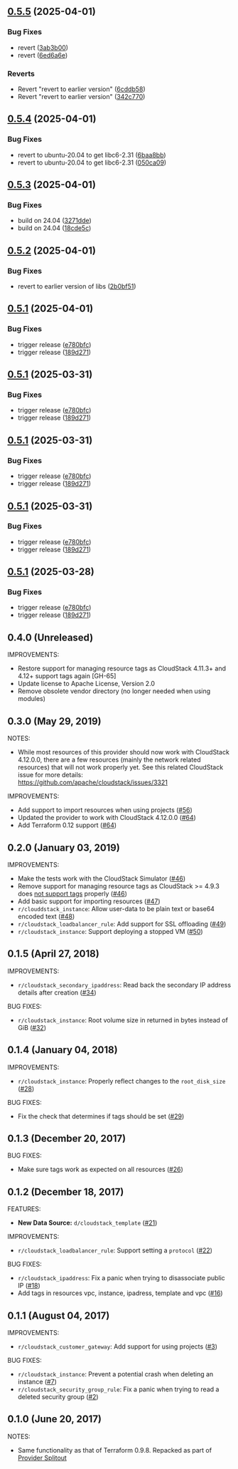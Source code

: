 ## [0.5.5](https://github.com/Longsight/cloudstack-terraform-provider/compare/v0.5.4...v0.5.5) (2025-04-01)


### Bug Fixes

* revert ([3ab3b00](https://github.com/Longsight/cloudstack-terraform-provider/commit/3ab3b00943a9c68248a391574df62741a1dd36b8))
* revert ([6ed6a6e](https://github.com/Longsight/cloudstack-terraform-provider/commit/6ed6a6e4318bedf9ae2e5efe820b74c60445e794))


### Reverts

* Revert "revert to earlier version" ([6cddb58](https://github.com/Longsight/cloudstack-terraform-provider/commit/6cddb583a4ea5803738d261f8b2bad1678f0b82a))
* Revert "revert to earlier version" ([342c770](https://github.com/Longsight/cloudstack-terraform-provider/commit/342c770d2995a8c003a2f518011334eaea222e94))

## [0.5.4](https://github.com/Longsight/cloudstack-terraform-provider/compare/v0.5.3...v0.5.4) (2025-04-01)


### Bug Fixes

* revert to ubuntu-20.04 to get libc6-2.31 ([6baa8bb](https://github.com/Longsight/cloudstack-terraform-provider/commit/6baa8bbab77ba0f4d6a294259c0205cb9dffa340))
* revert to ubuntu-20.04 to get libc6-2.31 ([050ca09](https://github.com/Longsight/cloudstack-terraform-provider/commit/050ca098bfdcd9fc0d67267c1d96fb5bf413b4e6))

## [0.5.3](https://github.com/Longsight/cloudstack-terraform-provider/compare/v0.5.2...v0.5.3) (2025-04-01)


### Bug Fixes

* build on 24.04 ([3271dde](https://github.com/Longsight/cloudstack-terraform-provider/commit/3271dde05fe01afc4bd609cf83ab4ec72b410c7a))
* build on 24.04 ([18cde5c](https://github.com/Longsight/cloudstack-terraform-provider/commit/18cde5c89940e89da611b710009ed44454300fbe))

## [0.5.2](https://github.com/Longsight/cloudstack-terraform-provider/compare/v0.5.1...v0.5.2) (2025-04-01)


### Bug Fixes

* revert to earlier version of libs ([2b0bf51](https://github.com/Longsight/cloudstack-terraform-provider/commit/2b0bf51a7c02050edbd44eec0d89e11f4adc3865))

## [0.5.1](https://github.com/Longsight/cloudstack-terraform-provider/compare/v0.5.0...v0.5.1) (2025-04-01)


### Bug Fixes

* trigger release ([e780bfc](https://github.com/Longsight/cloudstack-terraform-provider/commit/e780bfcccb1848eb9df4602576da0fa1ca60182c))
* trigger release ([189d271](https://github.com/Longsight/cloudstack-terraform-provider/commit/189d2712c362934b73898cf7320c6acb6ed11413))

## [0.5.1](https://github.com/Longsight/cloudstack-terraform-provider/compare/v0.5.0...v0.5.1) (2025-03-31)


### Bug Fixes

* trigger release ([e780bfc](https://github.com/Longsight/cloudstack-terraform-provider/commit/e780bfcccb1848eb9df4602576da0fa1ca60182c))
* trigger release ([189d271](https://github.com/Longsight/cloudstack-terraform-provider/commit/189d2712c362934b73898cf7320c6acb6ed11413))

## [0.5.1](https://github.com/Longsight/cloudstack-terraform-provider/compare/v0.5.0...v0.5.1) (2025-03-31)


### Bug Fixes

* trigger release ([e780bfc](https://github.com/Longsight/cloudstack-terraform-provider/commit/e780bfcccb1848eb9df4602576da0fa1ca60182c))
* trigger release ([189d271](https://github.com/Longsight/cloudstack-terraform-provider/commit/189d2712c362934b73898cf7320c6acb6ed11413))

## [0.5.1](https://github.com/Longsight/cloudstack-terraform-provider/compare/v0.5.0...v0.5.1) (2025-03-31)


### Bug Fixes

* trigger release ([e780bfc](https://github.com/Longsight/cloudstack-terraform-provider/commit/e780bfcccb1848eb9df4602576da0fa1ca60182c))
* trigger release ([189d271](https://github.com/Longsight/cloudstack-terraform-provider/commit/189d2712c362934b73898cf7320c6acb6ed11413))

## [0.5.1](https://github.com/Longsight/cloudstack-terraform-provider/compare/v0.5.0...v0.5.1) (2025-03-28)


### Bug Fixes

* trigger release ([e780bfc](https://github.com/Longsight/cloudstack-terraform-provider/commit/e780bfcccb1848eb9df4602576da0fa1ca60182c))
* trigger release ([189d271](https://github.com/Longsight/cloudstack-terraform-provider/commit/189d2712c362934b73898cf7320c6acb6ed11413))

## 0.4.0 (Unreleased)

IMPROVEMENTS:

* Restore support for managing resource tags as CloudStack 4.11.3+ and 4.12+ support tags again [GH-65]
* Update license to Apache License, Version 2.0
* Remove obsolete vendor directory (no longer needed when using modules)

## 0.3.0 (May 29, 2019)

NOTES:

* While most resources of this provider should now work with CloudStack 4.12.0.0, there are a
  few resources (mainly the network related resources) that will not work properly yet. See this
  related CloudStack issue for more details: https://github.com/apache/cloudstack/issues/3321

IMPROVEMENTS:

* Add support to import resources when using projects ([#56](https://github.com/terraform-providers/terraform-provider-cloudstack/issues/56))
* Updated the provider to work with CloudStack 4.12.0.0 ([#64](https://github.com/terraform-providers/terraform-provider-cloudstack/issues/64))
* Add Terraform 0.12 support ([#64](https://github.com/terraform-providers/terraform-provider-cloudstack/issues/64))

## 0.2.0 (January 03, 2019)

IMPROVEMENTS:

* Make the tests work with the CloudStack Simulator ([#46](https://github.com/terraform-providers/terraform-provider-cloudstack/issues/46))
* Remove support for managing resource tags as CloudStack >= 4.9.3 does [not support tags](https://github.com/apache/cloudstack/issues/3002) properly ([#46](https://github.com/terraform-providers/terraform-provider-cloudstack/issues/46))
* Add basic support for importing resources ([#47](https://github.com/terraform-providers/terraform-provider-cloudstack/issues/47))
* `r/clouddstack_instance`: Allow user-data to be plain text or base64 encoded text ([#48](https://github.com/terraform-providers/terraform-provider-cloudstack/issues/48))
* `r/cloudstack_loadbalancer_rule`: Add support for SSL offloading ([#49](https://github.com/terraform-providers/terraform-provider-cloudstack/issues/49))
* `r/cloudstack_instance`: Support deploying a stopped VM ([#50](https://github.com/terraform-providers/terraform-provider-cloudstack/issues/50))

## 0.1.5 (April 27, 2018)

IMPROVEMENTS:

* `r/cloudstack_secondary_ipaddress`: Read back the secondary IP address details after creation ([#34](https://github.com/terraform-providers/terraform-provider-cloudstack/issues/34))

BUG FIXES:

* `r/cloudstack_instance`: Root volume size in returned in bytes instead of GiB ([#32](https://github.com/terraform-providers/terraform-provider-cloudstack/issues/32))

## 0.1.4 (January 04, 2018)

IMPROVEMENTS:

* `r/cloudstack_instance`: Properly reflect changes to the `root_disk_size` ([#28](https://github.com/terraform-providers/terraform-provider-cloudstack/issues/28))

BUG FIXES:

* Fix the check that determines if tags should be set ([#29](https://github.com/terraform-providers/terraform-provider-cloudstack/issues/29))

## 0.1.3 (December 20, 2017)

BUG FIXES:

* Make sure tags work as expected on all resources ([#26](https://github.com/terraform-providers/terraform-provider-cloudstack/issues/26))

## 0.1.2 (December 18, 2017)

FEATURES:

* **New Data Source:** `d/cloudstack_template` ([#21](https://github.com/terraform-providers/terraform-provider-cloudstack/issues/21))

IMPROVEMENTS:

* `r/cloudstack_loadbalancer_rule`: Support setting a `protocol` ([#22](https://github.com/terraform-providers/terraform-provider-cloudstack/issues/22))

BUG FIXES:

* `r/cloudstack_ipaddress`: Fix a panic when trying to disassociate public IP ([#18](https://github.com/terraform-providers/terraform-provider-cloudstack/issues/18))
* Add tags in resources vpc, instance, ipadress, template and vpc ([#16](https://github.com/terraform-providers/terraform-provider-cloudstack/issues/16))

## 0.1.1 (August 04, 2017)

IMPROVEMENTS:

* `r/cloudstack_customer_gateway`: Add support for using projects ([#3](https://github.com/terraform-providers/terraform-provider-cloudstack/issues/3))

BUG FIXES:

* `r/cloudstack_instance`: Prevent a potential crash when deleting an instance ([#7](https://github.com/terraform-providers/terraform-provider-cloudstack/issues/7))
* `r/cloudstack_security_group_rule`: Fix a panic when trying to read a deleted security group ([#2](https://github.com/terraform-providers/terraform-provider-cloudstack/issues/2))

## 0.1.0 (June 20, 2017)

NOTES:

* Same functionality as that of Terraform 0.9.8. Repacked as part of [Provider Splitout](https://www.hashicorp.com/blog/upcoming-provider-changes-in-terraform-0-10/)
